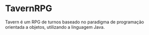 # TavernRPG
Tavern é um RPG de turnos baseado no paradigma de programação orientada a objetos, utilizando a linguagem Java.
